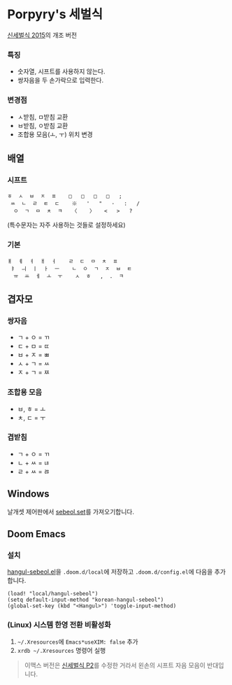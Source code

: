 # Porpyry's 세벌식

[신세벌식 2015](https://cafe.daum.net/3bulsik/JMKX/64)의 개조 버전

### 특징
- 숫자열, 시프트를 사용하지 않는다.
- 쌍자음을 두 손가락으로 입력한다.

### 변경점
- ㅅ받침, ㅁ받침 교환
- ㅂ받침, ㅇ받침 교환
- 조합용 모음(ㅗ, ㅜ) 위치 변경

## 배열

### 시프트
```
ㅎ  ㅅ  ㅂ  ㅈ  ㅍ    □   □   □   □   ;
 ㅆ  ㄴ  ㄹ  ㅌ  ㄷ    ※   '   "   ·   :   /
  ㅇ  ㄱ  ㅁ  ㅊ  ㅋ   〈    〉   <   >   ?
```
(특수문자는 자주 사용하는 것들로 설정하세요)

### 기본
```
ㅒ  ㅖ  ㅕ  ㅐ  ㅓ    ㄹ  ㄷ  ㅁ  ㅊ  ㅍ
 ㅑ  ㅢ  ㅣ  ㅏ  ㅡ    ㄴ  ㅇ  ㄱ  ㅈ  ㅂ  ㅌ
  ㅠ  ㅛ  ㅔ  ㅗ  ㅜ    ㅅ  ㅎ   ,  .  ㅋ
```

## 겹자모

### 쌍자음
- ㄱ + ㅇ = ㄲ
- ㄷ + ㅁ = ㄸ
- ㅂ + ㅈ = ㅃ
- ㅅ + ㄱ = ㅆ
- ㅈ + ㄱ = ㅉ

### 조합용 모음
- ㅂ, ㅎ = ㅗ
- ㅊ, ㄷ = ㅜ

### 겹받침
- ㄱ + ㅇ = ㄲ
- ㄴ + ㅆ = ㄶ
- ㄹ + ㅆ = ㅀ

## Windows
날개셋 제어판에서 [sebeol.set](sebeol.set)를 가져오기합니다.

## Doom Emacs

### 설치
[hangul-sebeol.el](hangul-sebeol.el)을 `.doom.d/local`에 저장하고 `.doom.d/config.el`에 다음을 추가합니다.
```elisp
(load! "local/hangul-sebeol")
(setq default-input-method "korean-hangul-sebeol")
(global-set-key (kbd "<Hangul>") 'toggle-input-method)
```

### (Linux) 시스템 한영 전환 비활성화
1. `~/.Xresources`에 `Emacs*useXIM: false` 추가
2. `xrdb ~/.Xresources` 명령어 실행

> 이맥스 버전은 [신세벌식 P2](https://github.com/demokritos/hangul-s3p2)를 수정한 거라서 왼손의 시프트 자음 모음이 반대입니다.
